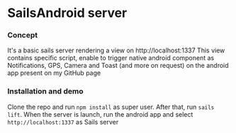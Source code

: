 # SailsAndroid server
### Concept

It's a basic sails server rendering a view on http://localhost:1337
This view contains specific script, enable to trigger native android component as Notifications, GPS, Camera and Toast (and more on request) on the android app present on my GitHub page

### Installation and demo

Clone the repo and run ``npm install`` as super user. After that, run ``sails lift``.
When the server is launch, run the android app and select ``http://localhost:1337`` as Sails server 

